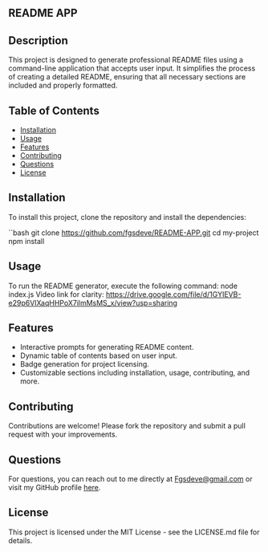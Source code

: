 ## README APP

## Description
This project is designed to generate professional README files using a command-line application that accepts user input. It simplifies the process of creating a detailed README, ensuring that all necessary sections are included and properly formatted.

## Table of Contents
- [Installation](#installation)
- [Usage](#usage)
- [Features](#features)
- [Contributing](#contributing)
- [Questions](#questions)
- [License](#license)

## Installation
To install this project, clone the repository and install the dependencies:

``bash
git clone https://github.com/fgsdeve/README-APP.git
cd my-project
npm install

## Usage
To run the README generator, execute the following command: node index.js
Video link for clarity: https://drive.google.com/file/d/1GYIEVB-e29p6VIXaqHHPoX7ilmMsMS_x/view?usp=sharing

## Features
- Interactive prompts for generating README content.
- Dynamic table of contents based on user input.
- Badge generation for project licensing.
- Customizable sections including installation, usage, contributing, and more.

## Contributing
Contributions are welcome! Please fork the repository and submit a pull request with your improvements.

## Questions
For questions, you can reach out to me directly at Fgsdeve@gmail.com or visit my GitHub profile [here](https://github.com/fgsdeve).

## License
This project is licensed under the MIT License - see the LICENSE.md file for details.
